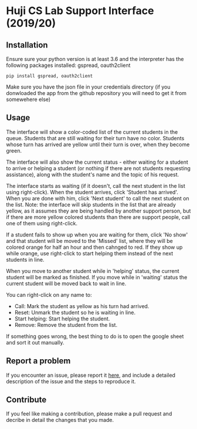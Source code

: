 # Huji CS Lab Support Interface (2019/20)

## Installation

Ensure sure your python version is at least 3.6 and the interpreter has the following packages installed:
gspread, oauth2client

```
pip install gspread, oauth2client
```

Make sure you have the json file in your credentials directory (if you donwloaded the app from the github repository you will need to get it from somewehere else)


## Usage

The interface will show a color-coded list of the current students in the queue. Students that are still
waiting for their turn have no color. Students whose turn has arrived are yellow until their turn is over,
when they become green.

The interface will also show the current status - either waiting for a student to arrive or helping a student
(or nothing if there are not students requesting assistance), along with the student's name and the topic of his request.

The interface starts as waiting (if it doesn't, call the next student in the list using right-click).
When the student arrives, click 'Student has arrived'. When you are done with him, click 'Next student' to
call the next student on the list. Note: the interface will skip students in the list that are already yellow,
as it assumes they are being handled by another support person, but if there are more yellow colored students
than there are support people, call one of them using right-click.

If a student fails to show up when you are waiting for them, click 'No show' and that student will be moved to
the 'Missed' list, where they will be colored orange for half an hour and then cahnged to red.
If they show up while orange, use right-click to start helping them instead of the next students in line.

When you move to another student while in 'helping' status, the current student will be marked as finished.
If you move while in 'waiting' status the current student will be moved back to wait in line.

You can right-click on any name to:

- Call: Mark the student as yellow as his turn had arrived.
- Reset: Unmark the student so he is waiting in line.
- Start helping: Start helping the student.
- Remove: Remove the student from the list.

If something goes wrong, the best thing to do is to open the google sheet and sort it out manually.

## Report a problem

If you encounter an issue, please report it [here](https://github.com/AviH0/LabSuuportInterface/issues), and include a detailed description of the issue and the steps to reproduce it.

## Contribute

If you feel like making a contribution, please make a pull request and decribe in detail the changes that you made.
